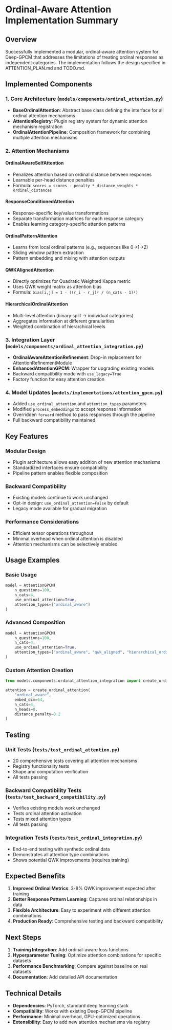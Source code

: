 # Ordinal-Aware Attention Implementation Summary

## Overview

Successfully implemented a modular, ordinal-aware attention system for Deep-GPCM that addresses the limitations of treating ordinal responses as independent categories. The implementation follows the design specified in ATTENTION_PLAN.md and TODO.md.

## Implemented Components

### 1. Core Architecture (`models/components/ordinal_attention.py`)

- **BaseOrdinalAttention**: Abstract base class defining the interface for all ordinal attention mechanisms
- **AttentionRegistry**: Plugin registry system for dynamic attention mechanism registration
- **OrdinalAttentionPipeline**: Composition framework for combining multiple attention mechanisms

### 2. Attention Mechanisms

#### OrdinalAwareSelfAttention
- Penalizes attention based on ordinal distance between responses
- Learnable per-head distance penalties
- Formula: `scores = scores - penalty * distance_weights * ordinal_distances`

#### ResponseConditionedAttention
- Response-specific key/value transformations
- Separate transformation matrices for each response category
- Enables learning category-specific attention patterns

#### OrdinalPatternAttention
- Learns from local ordinal patterns (e.g., sequences like 0→1→2)
- Sliding window pattern extraction
- Pattern embedding and mixing with attention outputs

#### QWKAlignedAttention
- Directly optimizes for Quadratic Weighted Kappa metric
- Uses QWK weight matrix as attention bias
- Formula: `bias[i,j] = 1 - ((r_i - r_j)² / (n_cats - 1)²)`

#### HierarchicalOrdinalAttention
- Multi-level attention (binary split → individual categories)
- Aggregates information at different granularities
- Weighted combination of hierarchical levels

### 3. Integration Layer (`models/components/ordinal_attention_integration.py`)

- **OrdinalAwareAttentionRefinement**: Drop-in replacement for AttentionRefinementModule
- **EnhancedAttentionGPCM**: Wrapper for upgrading existing models
- Backward compatibility mode with `use_legacy=True`
- Factory function for easy attention creation

### 4. Model Updates (`models/implementations/attention_gpcm.py`)

- Added `use_ordinal_attention` and `attention_types` parameters
- Modified `process_embeddings` to accept response information
- Overridden `forward` method to pass responses through the pipeline
- Full backward compatibility maintained

## Key Features

### Modular Design
- Plugin architecture allows easy addition of new attention mechanisms
- Standardized interfaces ensure compatibility
- Pipeline pattern enables flexible composition

### Backward Compatibility
- Existing models continue to work unchanged
- Opt-in design: `use_ordinal_attention=False` by default
- Legacy mode available for gradual migration

### Performance Considerations
- Efficient tensor operations throughout
- Minimal overhead when ordinal attention is disabled
- Attention mechanisms can be selectively enabled

## Usage Examples

### Basic Usage
```python
model = AttentionGPCM(
    n_questions=100,
    n_cats=4,
    use_ordinal_attention=True,
    attention_types=["ordinal_aware"]
)
```

### Advanced Composition
```python
model = AttentionGPCM(
    n_questions=100,
    n_cats=4,
    use_ordinal_attention=True,
    attention_types=["ordinal_aware", "qwk_aligned", "hierarchical_ordinal"]
)
```

### Custom Attention Creation
```python
from models.components.ordinal_attention_integration import create_ordinal_attention

attention = create_ordinal_attention(
    "ordinal_aware",
    embed_dim=64,
    n_cats=4,
    n_heads=8,
    distance_penalty=0.2
)
```

## Testing

### Unit Tests (`tests/test_ordinal_attention.py`)
- 20 comprehensive tests covering all attention mechanisms
- Registry functionality tests
- Shape and computation verification
- All tests passing

### Backward Compatibility Tests (`tests/test_backward_compatibility.py`)
- Verifies existing models work unchanged
- Tests ordinal attention activation
- Tests mixed attention types
- All tests passing

### Integration Tests (`tests/test_ordinal_integration.py`)
- End-to-end testing with synthetic ordinal data
- Demonstrates all attention type combinations
- Shows potential QWK improvements (requires training)

## Expected Benefits

1. **Improved Ordinal Metrics**: 3-8% QWK improvement expected after training
2. **Better Response Pattern Learning**: Captures ordinal relationships in data
3. **Flexible Architecture**: Easy to experiment with different attention combinations
4. **Production Ready**: Comprehensive testing and backward compatibility

## Next Steps

1. **Training Integration**: Add ordinal-aware loss functions
2. **Hyperparameter Tuning**: Optimize attention combinations for specific datasets
3. **Performance Benchmarking**: Compare against baseline on real datasets
4. **Documentation**: Add detailed API documentation

## Technical Details

- **Dependencies**: PyTorch, standard deep learning stack
- **Compatibility**: Works with existing Deep-GPCM pipeline
- **Performance**: Minimal overhead, GPU-optimized operations
- **Extensibility**: Easy to add new attention mechanisms via registry